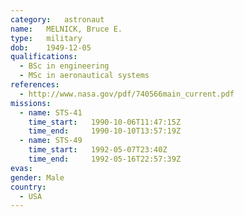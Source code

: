 ```yaml
---
category:	astronaut
name:	MELNICK, Bruce E.
type:	military
dob:	1949-12-05
qualifications:
  - BSc in engineering
  - MSc in aeronautical systems
references:
  - http://www.nasa.gov/pdf/740566main_current.pdf
missions:
  - name: STS-41
    time_start:   1990-10-06T11:47:15Z
    time_end:     1990-10-10T13:57:19Z
  - name: STS-49
    time_start:   1992-05-07T23:40Z
    time_end:     1992-05-16T22:57:39Z
evas:
gender:	Male
country:
  - USA
---
```

